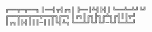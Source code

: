 ╔══╦═╦══╗
║══╣╦╣╔╗║
╠══║╩╣╠╣║
╚══╩═╩╝╚╝
╔══╦══╦══╦══╦╗╔═╗
║╔╗║╔╗╠╗╔╩╗╔╣║║╦╝
║╔╗║╠╣║║║─║║║╚╣╩╗
╚══╩╝╚╝╚╝─╚╝╚═╩═╝